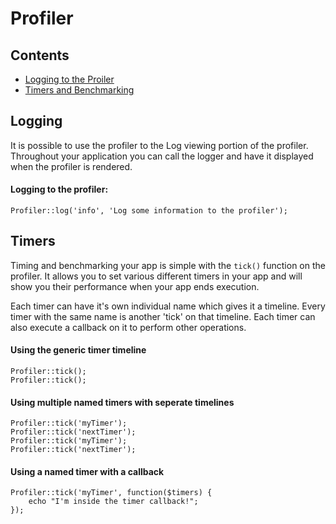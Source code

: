 # Profiler

## Contents
- [Logging to the Proiler](#logging)
- [Timers and Benchmarking](#timers)

<a name="logging"></a>
## Logging

It is possible to use the profiler to the Log viewing portion of the profiler. Throughout your application you can call the logger and have it displayed when the profiler is rendered. 

#### Logging to the profiler:

    Profiler::log('info', 'Log some information to the profiler');

<a name="timers"></a>
## Timers

Timing and benchmarking your app is simple with the ```tick()``` function on the profiler. It allows you to set various different timers in your app and will show you their performance when your app ends execution. 

Each timer can have it's own individual name which gives it a timeline. Every timer with the same name is another 'tick' on that timeline. Each timer can also execute a callback on it to perform other operations.

#### Using the generic timer timeline

    Profiler::tick();
	Profiler::tick();

#### Using multiple named timers with seperate timelines

    Profiler::tick('myTimer');
	Profiler::tick('nextTimer');
	Profiler::tick('myTimer');
	Profiler::tick('nextTimer');

#### Using a named timer with a callback
    Profiler::tick('myTimer', function($timers) {
	    echo "I'm inside the timer callback!"; 
	});
